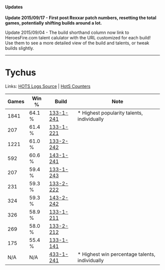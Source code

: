 #### Updates
**Update 2015/09/17 - First post Rexxar patch numbers, resetting the total games, potentially shifting builds around a lot.**

Update 2015/09/04 - The build shorthand column now link to HeroesFire.com talent calulator with the URL customized for each build!  
Use them to see a more detailed view of the build and talents, or tweak builds slightly.

***

# Tychus

Links: [HOTS Logs Source](https://www.hotslogs.com/Sitewide/HeroDetails?Hero=Tychus) | [HotS Counters](http://hotscounters.com/#/hero/Tychus)

Games  | Win %  | Build     | Note
-----  | -----  | -----     | ----
1841   | 64.1 % | [133-1-241](http://www.heroesfire.com/hots/talent-calculator/tychus#hEQf) | * Highest popularity talents, individually
207    | 61.4 % | [133-1-221](http://www.heroesfire.com/hots/talent-calculator/tychus#hEQL) | 
1221   | 61.0 % | [133-2-242](http://www.heroesfire.com/hots/talent-calculator/tychus#hEgI) | 
592    | 60.6 % | [143-1-241](http://www.heroesfire.com/hots/talent-calculator/tychus#hcr9) | 
207    | 59.4 % | [133-1-243](http://www.heroesfire.com/hots/talent-calculator/tychus#hEQh) | 
231    | 59.3 % | [133-2-222](http://www.heroesfire.com/hots/talent-calculator/tychus#hEf-) | 
324    | 59.3 % | [143-2-242](http://www.heroesfire.com/hots/talent-calculator/tychus#hd4o) | 
326    | 58.9 % | [133-1-211](http://www.heroesfire.com/hots/talent-calculator/tychus#hEQB) | 
269    | 58.0 % | [133-2-212](http://www.heroesfire.com/hots/talent-calculator/tychus#hEfq) | 
175    | 55.4 % | [133-1-141](http://www.heroesfire.com/hots/talent-calculator/tychus#hEP5) | 
N/A    | N/A    | [433-1-241](http://www.heroesfire.com/hots/talent-calculator/tychus#sgrf) | * Highest win percentage talents, individually
